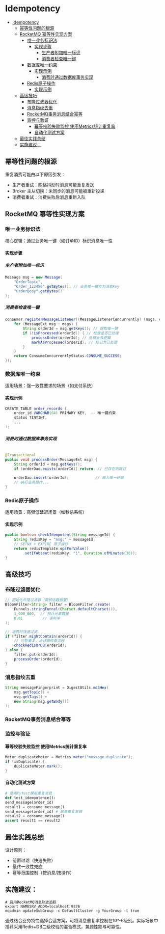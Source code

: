 # Idempotency
- [Idempotency](#idempotency)
  - [幂等性问题的根源](#幂等性问题的根源)
  - [RocketMQ 幂等性实现方案](#rocketmq-幂等性实现方案)
    - [唯一业务标识法](#唯一业务标识法)
      - [实现步骤](#实现步骤)
        - [生产者附加唯一标识](#生产者附加唯一标识)
        - [消费者检查唯一键](#消费者检查唯一键)
    - [数据库唯一约束](#数据库唯一约束)
      - [实现示例](#实现示例)
        - [消费时通过数据库事务实现](#消费时通过数据库事务实现)
    - [Redis原子操作](#redis原子操作)
      - [实现示例](#实现示例-1)
  - [高级技巧](#高级技巧)
    - [布隆过滤器优化](#布隆过滤器优化)
    - [消息指纹去重](#消息指纹去重)
    - [RocketMQ事务消息结合幂等](#rocketmq事务消息结合幂等)
    - [监控与验证](#监控与验证)
      - [幂等校验失败监控 使用Metrics统计重复率](#幂等校验失败监控-使用metrics统计重复率)
      - [自动化测试方案](#自动化测试方案)
  - [最佳实践总结](#最佳实践总结)
  - [实施建议：](#实施建议)

## 幂等性问题的根源
重复消费可能由以下原因引发：

- 生产者重试：网络抖动时消息可能重复发送
- Broker 主从切换：未同步的消息可能被重新投递
- 消费者重试：消费失败后消息重新入队

## RocketMQ 幂等性实现方案

### 唯一业务标识法
核心逻辑：通过业务唯一键（如订单ID）标识消息唯一性

#### 实现步骤

##### 生产者附加唯一标识
```java
Message msg = new Message(
    "OrderTopic",
    "Order_123456".getBytes(), // 业务唯一键作为消息Key
    "OrderBody".getBytes()
);
```

##### 消费者检查唯一键
```java
consumer.registerMessageListener((MessageListenerConcurrently) (msgs, context) -> {
    for (MessageExt msg : msgs) {
        String orderId = msg.getKeys(); // 提取唯一键
        if (!isProcessed(orderId)) { // 检查是否已处理
            processOrder(orderId); // 处理业务逻辑
            markAsProcessed(orderId); // 标记为已处理
        }
    }
    return ConsumeConcurrentlyStatus.CONSUME_SUCCESS;
});
```

### 数据库唯一约束
适用场景：强一致性要求的场景（如支付系统）

#### 实现示例
```java
CREATE TABLE order_records (
    order_id VARCHAR(64) PRIMARY KEY,  -- 唯一键约束
    status TINYINT,
    ...
);
```

##### 消费时通过数据库事务实现
```java

@Transactional
public void processOrder(MessageExt msg) {
    String orderId = msg.getKeys();
    if (orderDao.exists(orderId)) return; // 已存在则跳过
    
    orderDao.insert(orderId);            // 插入唯一记录
    // 执行业务操作...
}
```

### Redis原子操作
适用场景：高频低延迟场景（如秒杀系统）

#### 实现示例
```java
public boolean checkIdempotent(String messageId) {
    String redisKey = "msg:" + messageId;
    // SETNX + EXPIRE 原子操作
    return redisTemplate.opsForValue()
        .setIfAbsent(redisKey, "1", Duration.ofMinutes(30));
}
```

## 高级技巧

### 布隆过滤器优化
```java
// 初始化布隆过滤器（需预估数据量）
BloomFilter<String> filter = BloomFilter.create(
    Funnels.stringFunnel(Charset.defaultCharset()), 
    1_000_000,  // 预计元素数量
    0.01         // 误判率
);

// 消费时快速过滤
if (filter.mightContain(orderId)) {
    // 可能重复，走详细检查流程
    checkRedisOrDB(orderId);
} else {
    filter.put(orderId);
    processOrder(orderId);
}
```

### 消息指纹去重
```java
String messageFingerprint = DigestUtils.md5Hex(
    msg.getTopic() + 
    msg.getTags() + 
    new String(msg.getBody())
);
```

### RocketMQ事务消息结合幂等

### 监控与验证

#### 幂等校验失败监控 使用Metrics统计重复率
```java
Meter duplicateMeter = Metrics.meter("message.duplicate");
if (isDuplicate) {
    duplicateMeter.mark();
}
```

#### 自动化测试方案
```python
# 使用Pytest模拟重复消息
def test_idempotence():
send_message(order_id)
result1 = consume_message()
send_message(order_id) # 故意重复发送
result2 = consume_message()
assert result1 == result2
```

## 最佳实践总结

设计原则：
- 前置过滤（快速失败）
- 最终一致性兜底
- 幂等范围控制（按消息/按操作）

## 实施建议：
```shell
# 启用RocketMQ消息轨迹追踪
export NAMESRV_ADDR=localhost:9876
mqadmin updateSubGroup -c DefaultCluster -g YourGroup -t true
```

通过结合业务特性选择合适方案，可将消息重复率控制在10^-6级别。实际场景中推荐采用Redis+DB二级校验的混合模式，兼顾性能与可靠性。

